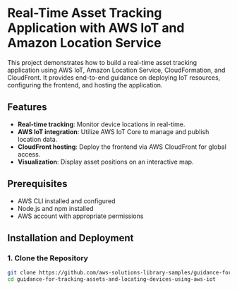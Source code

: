 # Real-Time Asset Tracking Application with AWS IoT and Amazon Location Service

This project demonstrates how to build a real-time asset tracking application using AWS IoT, Amazon Location Service, CloudFormation, and CloudFront. It provides end-to-end guidance on deploying IoT resources, configuring the frontend, and hosting the application.

## Features
- **Real-time tracking**: Monitor device locations in real-time.
- **AWS IoT integration**: Utilize AWS IoT Core to manage and publish location data.
- **CloudFront hosting**: Deploy the frontend via AWS CloudFront for global access.
- **Visualization**: Display asset positions on an interactive map.

## Prerequisites
- AWS CLI installed and configured
- Node.js and npm installed
- AWS account with appropriate permissions

## Installation and Deployment

### 1. Clone the Repository
```bash
git clone https://github.com/aws-solutions-library-samples/guidance-for-tracking-assets-and-locating-devices-using-aws-iot.git --recurse-submodules
cd guidance-for-tracking-assets-and-locating-devices-using-aws-iot
